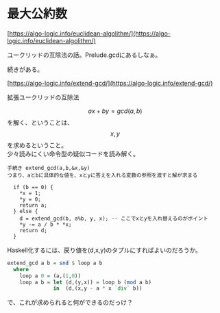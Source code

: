 # 最大公約数

[https://algo-logic.info/euclidean-algolithm/](https://algo-logic.info/euclidean-algolithm/)

ユークリッドの互除法の話。Prelude.gcdにあるしなぁ。

続きがある。

[https://algo-logic.info/extend-gcd/](https://algo-logic.info/extend-gcd/)

拡張ユークリッドの互除法

$$ax + by = gcd(a,b)$$を解く、ということは、$$x,y$$を求めるということ。  
少々読みにくい命令型の疑似コードを読み解く。

```text
手続き extend_gcd(a,b,&x,&y)
つまり、aとbに具体的な値を、xとyに答えを入れる変数の参照を渡すと解が求まる

  if (b == 0) {
    *x = 1;
    *y = 0;
    return a;
  } else {
    d = extend_gcd(b, a%b, y, x); -- ここでxとyを入れ替えるのがポイント
    *y -= a / b * *x;
    return d;
  }
```

Haskell化するには、戻り値を\(d,x,y\)のタプルにすればよいのだろうか。

```haskell
extend_gcd a b = snd $ loop a b
  where
    loop a 0 = (a,(1,0))
    loop a b = let (d,(y,x)) = loop b (mod a b)
               in  (d,(x,y - a * x `div` b))
```

で、これが求められると何ができるのだっけ？

